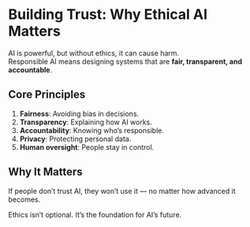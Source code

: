 # Building Trust: Why Ethical AI Matters

AI is powerful, but without ethics, it can cause harm.  
Responsible AI means designing systems that are **fair, transparent, and accountable**.

## Core Principles
1. **Fairness**: Avoiding bias in decisions.
2. **Transparency**: Explaining how AI works.
3. **Accountability**: Knowing who’s responsible.
4. **Privacy**: Protecting personal data.
5. **Human oversight**: People stay in control.

## Why It Matters
If people don’t trust AI, they won’t use it — no matter how advanced it becomes.

Ethics isn’t optional. It’s the foundation for AI’s future.
